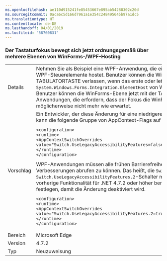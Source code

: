 ```yaml
---
ms.openlocfilehash: ae110d915241fe85453667e895ab54288302c20d
ms.sourcegitcommit: 0aca6c5d166d7961a1e354c248495645b97a1dc5
ms.translationtype: HT
ms.contentlocale: de-DE
ms.lasthandoff: 04/01/2019
ms.locfileid: "58760831"
---
```

### <a name="keyboard-focus-now-moves-correctly-across-multiple-layers-of-winformswpf-hosting"></a>Der Tastaturfokus bewegt sich jetzt ordnungsgemäß über mehrere Ebenen von WinForms-/WPF-Hosting

|   |   |
|---|---|
|Details|Nehmen Sie als Beispiel eine WPF-Anwendung, die ein WinForms-Steuerelement hostet, das wiederum WPF-Steuerelemente hostet. Benutzer können die WinForms-Ebene möglicherweise nicht mit der TABULATORTASTE verlassen, wenn das erste oder letzte Steuerelement in diese Ebene <code>System.Windows.Forms.Integration.ElementHost</code> von WPF ist. Diese Änderung behebt dieses Problem, und Benutzer können die WinForms-Ebene jetzt mit der TABULATORTASTE verlassen. Automatisierte Anwendungen, die erfordern, dass der Fokus die WinForms-Ebene nie verlässt, funktionieren möglicherweise nicht mehr wie erwartet.|
|Vorschlag|Ein Entwickler, der diese Änderung für eine niedrigere Frameworkversion als .NET 4.7.2 nutzen möchte, kann die folgende Gruppe von AppContext-Flags auf FALSE festlegen, damit die Änderung aktiviert wird.<pre><code class="lang-xml">&lt;configuration&gt;&#13;&#10;&lt;runtime&gt;&#13;&#10;&lt;AppContextSwitchOverrides value=&quot;Switch.UseLegacyAccessibilityFeatures=false;Switch.UseLegacyAccessibilityFeatures.2=false&quot;/&gt;&#13;&#10;&lt;/runtime&gt;&#13;&#10;&lt;/configuration&gt;&#13;&#10;</code></pre>WPF-Anwendungen müssen alle frühen Barrierefreiheitsverbesserungen aktivieren, um die späteren Verbesserungen abrufen zu können. Das heißt, die <code>Switch.UseLegacyAccessibilityFeatures</code>- und <code>Switch.UseLegacyAccessibilityFeatures.2</code>-Schalter müssen festgelegt werden. Ein-Entwickler, der die vorherige Funktionalität für .NET 4.7.2 oder höher benötigt, kann das folgende AppContext-Flag auf TRUE festlegen, damit die Änderung deaktiviert wird.<pre><code class="lang-xml">&lt;configuration&gt;&#13;&#10;&lt;runtime&gt;&#13;&#10;&lt;AppContextSwitchOverrides value=&quot;Switch.UseLegacyAccessibilityFeatures.2=true&quot;/&gt;&#13;&#10;&lt;/runtime&gt;&#13;&#10;&lt;/configuration&gt;&#13;&#10;</code></pre>|
|Bereich|Microsoft Edge|
|Version|4.7.2|
|Typ|Neuzuweisung|

